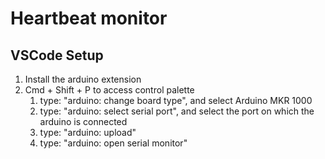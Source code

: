 # Heartbeat monitor

## VSCode Setup

1. Install the arduino extension
2. Cmd + Shift + P to access control palette
   1. type: "arduino: change board type", and select Arduino MKR 1000
   2. type: "arduino: select serial port", and select the port on which the arduino is connected
   3. type: "arduino: upload"
   4. type: "arduino: open serial monitor"

